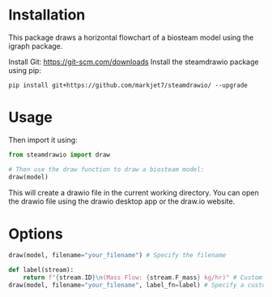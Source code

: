 # Installation
This package draws a horizontal flowchart of a biosteam model using the igraph package.

Install Git: https://git-scm.com/downloads
Install the steamdrawio package using pip:
```
pip install git+https://github.com/markjet7/steamdrawio/ --upgrade
```
# Usage 
Then import it using:
```python
from steamdrawio import draw

# Then use the draw function to draw a biosteam model:
draw(model)
```

This will create a drawio file in the current working directory.
You can open the drawio file using the drawio desktop app or the draw.io website.

# Options
```python
draw(model, filename="your_filename") # Specify the filename

def label(stream):
    return f"{stream.ID}\n(Mass Flow: {stream.F_mass} kg/hr)" # Custom function to label streams
draw(model, filename="your_filename", label_fn=label) # Specify a custom function to label streams
```
